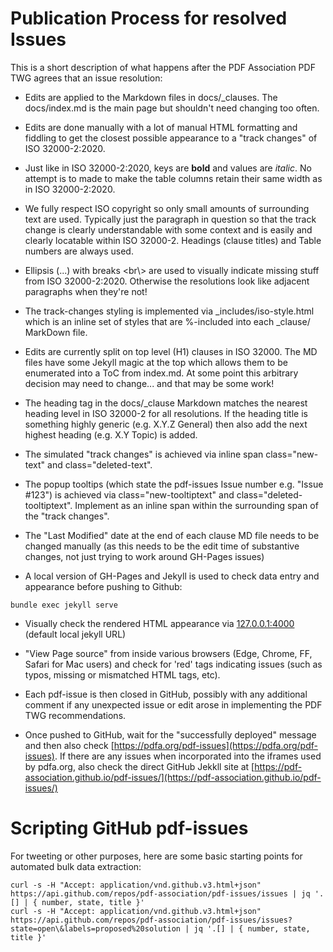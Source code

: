 # Publication Process for resolved Issues

This is a short description of what happens after the PDF Association PDF TWG agrees that an issue resolution:

* Edits are applied to the Markdown files in docs/_clauses. The docs/index.md is the main page but shouldn't need changing too often.

* Edits are done manually with a lot of manual HTML formatting and fiddling to get the closest possible appearance to a "track changes" of ISO 32000-2:2020.

* Just like in ISO 32000-2:2020, keys are **bold** and values are _italic_. No attempt is to made to make the table columns retain their same width as in ISO 32000-2:2020.

* We fully respect ISO copyright so only small amounts of surrounding text are used. Typically just the paragraph in question so that the track change is clearly understandable with some context and is easily and clearly locatable within ISO 32000-2. Headings (clause titles) and Table numbers are always used.

* Ellipsis (...) with breaks <br\\> are used to visually indicate missing stuff from ISO 32000-2:2020. Otherwise the resolutions look like adjacent paragraphs when they're not!

* The track-changes styling is implemented via _includes/iso-style.html which is an inline set of styles that are %-included into each _clause/ MarkDown file.

* Edits are currently split on top level (H1) clauses in ISO 32000. The MD files have some Jekyll magic at the top which allows them to be enumerated into a ToC from index.md. At some point this arbitrary decision may need to change... and that may be some work!

* The heading <hX> tag in the docs/_clause Markdown matches the nearest heading level in ISO 32000-2 for all resolutions. If the heading title is something highly generic (e.g. X.Y.Z General) then also add the next highest heading (e.g. X.Y Topic) is added.

* The simulated "track changes" is achieved via inline span class="new-text" and class="deleted-text".

* The popup tooltips (which state the pdf-issues Issue number e.g. "Issue #123") is achieved via class="new-tooltiptext" and class="deleted-tooltiptext". Implement as an inline span within the surrounding span of the "track changes".

* The "Last Modified" date at the end of each clause MD file needs to be changed manually (as this needs to be the edit time of substantive changes, not just trying to work around GH-Pages issues)

* A local version of GH-Pages and Jekyll is used to check data entry and appearance before pushing to Github:

```bundle exec jekyll serve```

* Visually check the rendered HTML appearance via [127.0.0.1:4000](127.0.0.1:4000) (default local jekyll URL)

* "View Page source" from inside various browsers (Edge, Chrome, FF, Safari for Mac users) and check for 'red' tags indicating issues (such as typos, missing or mismatched HTML tags, etc).

* Each pdf-issue is then closed in GitHub, possibly with any additional comment if any unexpected issue or edit arose in implementing the PDF TWG recommendations.

* Once pushed to GitHub, wait for the "successfully deployed" message and then also check [https://pdfa.org/pdf-issues](https://pdfa.org/pdf-issues). If there are any issues when incorporated into the iframes used by pdfa.org, also check the direct GitHub Jekkll site at [https://pdf-association.github.io/pdf-issues/](https://pdf-association.github.io/pdf-issues/)

# Scripting GitHub pdf-issues

For tweeting or other purposes, here are some basic starting points for automated bulk data extraction:

```
curl -s -H "Accept: application/vnd.github.v3.html+json" https://api.github.com/repos/pdf-association/pdf-issues/issues | jq '.[] | { number, state, title }'
curl -s -H "Accept: application/vnd.github.v3.html+json" https://api.github.com/repos/pdf-association/pdf-issues/issues?state=open\&labels=proposed%20solution | jq '.[] | { number, state, title }'

```